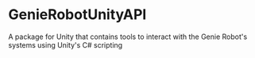 # GenieRobotUnityAPI
A package for Unity that contains tools to interact with the Genie Robot's systems using Unity's C# scripting
